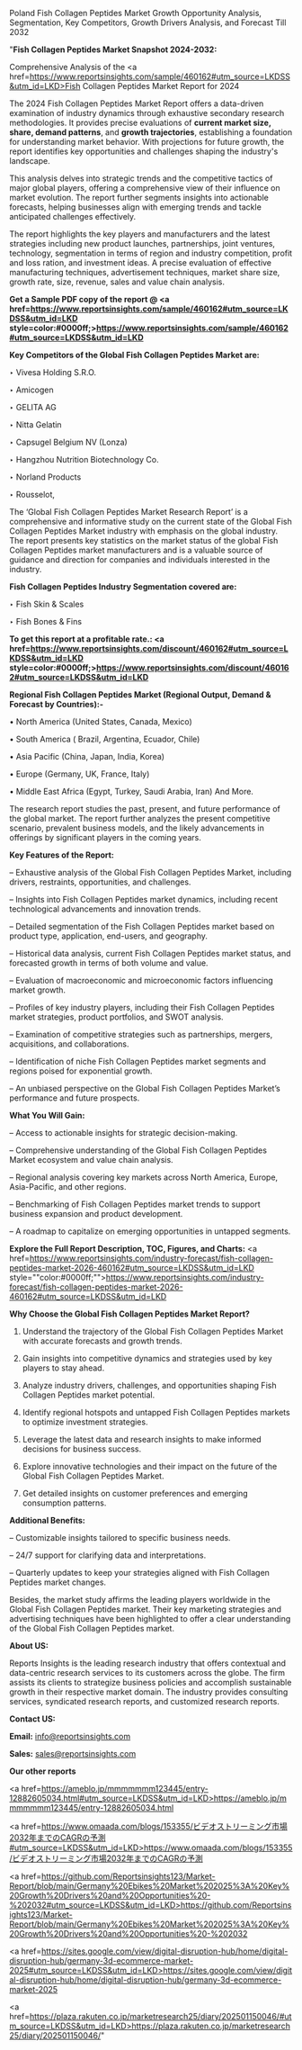 Poland Fish Collagen Peptides Market Growth Opportunity Analysis, Segmentation, Key Competitors, Growth Drivers Analysis, and Forecast Till 2032

"<strong>Fish Collagen Peptides Market Snapshot 2024-2032:</strong>

Comprehensive Analysis of the <a href=https://www.reportsinsights.com/sample/460162#utm_source=LKDSS&utm_id=LKD>Fish Collagen Peptides Market</a> Report for 2024

The 2024 Fish Collagen Peptides Market Report offers a data-driven examination of industry dynamics through exhaustive secondary research methodologies. It provides precise evaluations of <strong>current market size, share, demand patterns</strong>, and <strong>growth trajectories</strong>, establishing a foundation for understanding market behavior. With projections for future growth, the report identifies key opportunities and challenges shaping the industry's landscape.

This analysis delves into strategic trends and the competitive tactics of major global players, offering a comprehensive view of their influence on market evolution. The report further segments insights into actionable forecasts, helping businesses align with emerging trends and tackle anticipated challenges effectively.

The report highlights the key players and manufacturers and the latest strategies including new product launches, partnerships, joint ventures, technology, segmentation in terms of region and industry competition, profit and loss ration, and investment ideas. A precise evaluation of effective manufacturing techniques, advertisement techniques, market share size, growth rate, size, revenue, sales and value chain analysis.

<strong>Get a Sample PDF copy of the report @ <a href=https://www.reportsinsights.com/sample/460162#utm_source=LKDSS&utm_id=LKD style=color:#0000ff;>https://www.reportsinsights.com/sample/460162#utm_source=LKDSS&utm_id=LKD</a></strong>

<strong>Key Competitors of the Global Fish Collagen Peptides Market are:</strong>

‣ Vivesa Holding S.R.O.

‣ Amicogen

‣ GELITA AG

‣ Nitta Gelatin

‣ Capsugel Belgium NV (Lonza)

‣ Hangzhou Nutrition Biotechnology Co.

‣ Norland Products

‣ Rousselot,

The ‘Global Fish Collagen Peptides Market Research Report’ is a comprehensive and informative study on the current state of the Global Fish Collagen Peptides Market industry with emphasis on the global industry. The report presents key statistics on the market status of the global Fish Collagen Peptides market manufacturers and is a valuable source of guidance and direction for companies and individuals interested in the industry.

<strong>Fish Collagen Peptides Industry Segmentation covered are:</strong>

‣ Fish Skin & Scales

‣ Fish Bones & Fins

<strong>To get this report at a profitable rate.: <a href=https://www.reportsinsights.com/discount/460162#utm_source=LKDSS&utm_id=LKD style=color:#0000ff;>https://www.reportsinsights.com/discount/460162#utm_source=LKDSS&utm_id=LKD</a></strong>

<strong>Regional Fish Collagen Peptides Market (Regional Output, Demand &amp; Forecast by Countries):-</strong>

• North America (United States, Canada, Mexico)

• South America ( Brazil, Argentina, Ecuador, Chile)

• Asia Pacific (China, Japan, India, Korea)

• Europe (Germany, UK, France, Italy)

• Middle East Africa (Egypt, Turkey, Saudi Arabia, Iran) And More.

The research report studies the past, present, and future performance of the global market. The report further analyzes the present competitive scenario, prevalent business models, and the likely advancements in offerings by significant players in the coming years.

<strong>Key Features of the Report:</strong>

– Exhaustive analysis of the Global Fish Collagen Peptides Market, including drivers, restraints, opportunities, and challenges.

– Insights into Fish Collagen Peptides market dynamics, including recent technological advancements and innovation trends.

– Detailed segmentation of the Fish Collagen Peptides market based on product type, application, end-users, and geography.

– Historical data analysis, current Fish Collagen Peptides market status, and forecasted growth in terms of both volume and value.

– Evaluation of macroeconomic and microeconomic factors influencing market growth.

– Profiles of key industry players, including their Fish Collagen Peptides market strategies, product portfolios, and SWOT analysis.

– Examination of competitive strategies such as partnerships, mergers, acquisitions, and collaborations.

– Identification of niche Fish Collagen Peptides market segments and regions poised for exponential growth.

– An unbiased perspective on the Global Fish Collagen Peptides Market’s performance and future prospects.

<strong>What You Will Gain:</strong>

– Access to actionable insights for strategic decision-making.

– Comprehensive understanding of the Global Fish Collagen Peptides Market ecosystem and value chain analysis.

– Regional analysis covering key markets across North America, Europe, Asia-Pacific, and other regions.

– Benchmarking of Fish Collagen Peptides market trends to support business expansion and product development.

– A roadmap to capitalize on emerging opportunities in untapped segments.

<strong>Explore the Full Report Description, TOC, Figures, and Charts:</strong>
<a href=https://www.reportsinsights.com/industry-forecast/fish-collagen-peptides-market-2026-460162#utm_source=LKDSS&utm_id=LKD style=""color:#0000ff;"">https://www.reportsinsights.com/industry-forecast/fish-collagen-peptides-market-2026-460162#utm_source=LKDSS&utm_id=LKD</a>

<strong>Why Choose the Global Fish Collagen Peptides Market Report?</strong>

1. Understand the trajectory of the Global Fish Collagen Peptides Market with accurate forecasts and growth trends.

2. Gain insights into competitive dynamics and strategies used by key players to stay ahead.

3. Analyze industry drivers, challenges, and opportunities shaping Fish Collagen Peptides market potential.

4. Identify regional hotspots and untapped Fish Collagen Peptides markets to optimize investment strategies.

5. Leverage the latest data and research insights to make informed decisions for business success.

6. Explore innovative technologies and their impact on the future of the Global Fish Collagen Peptides Market.

7. Get detailed insights on customer preferences and emerging consumption patterns.

<strong>Additional Benefits:</strong>

– Customizable insights tailored to specific business needs.

– 24/7 support for clarifying data and interpretations.

– Quarterly updates to keep your strategies aligned with Fish Collagen Peptides market changes.

Besides, the market study affirms the leading players worldwide in the Global Fish Collagen Peptides market. Their key marketing strategies and advertising techniques have been highlighted to offer a clear understanding of the Global Fish Collagen Peptides market.

<strong><strong>About US</strong>:</strong>

Reports Insights is the leading research industry that offers contextual and data-centric research services to its customers across the globe. The firm assists its clients to strategize business policies and accomplish sustainable growth in their respective market domain. The industry provides consulting services, syndicated research reports, and customized research reports.

<strong>Contact US:</strong>

<p class=><b>Email:</b> <a href=mailto:info@reportsinsights.com>info@reportsinsights.com</a></p>
<p class=><b>Sales:</b> <a href=mailto:sales@reportsinsights.com>sales@reportsinsights.com</a></p>

<strong>Our other reports</strong>

<a href=https://ameblo.jp/mmmmmmm123445/entry-12882605034.html#utm_source=LKDSS&utm_id=LKD>https://ameblo.jp/mmmmmmm123445/entry-12882605034.html</a>

<a href=https://www.omaada.com/blogs/153355/ビデオストリーミング市場2032年までのCAGRの予測#utm_source=LKDSS&utm_id=LKD>https://www.omaada.com/blogs/153355/ビデオストリーミング市場2032年までのCAGRの予測</a>

<a href=https://github.com/Reportsinsights123/Market-Report/blob/main/Germany%20Ebikes%20Market%202025%3A%20Key%20Growth%20Drivers%20and%20Opportunities%20-%202032#utm_source=LKDSS&utm_id=LKD>https://github.com/Reportsinsights123/Market-Report/blob/main/Germany%20Ebikes%20Market%202025%3A%20Key%20Growth%20Drivers%20and%20Opportunities%20-%202032</a>

<a href=https://sites.google.com/view/digital-disruption-hub/home/digital-disruption-hub/germany-3d-ecommerce-market-2025#utm_source=LKDSS&utm_id=LKD>https://sites.google.com/view/digital-disruption-hub/home/digital-disruption-hub/germany-3d-ecommerce-market-2025</a>

<a href=https://plaza.rakuten.co.jp/marketresearch25/diary/202501150046/#utm_source=LKDSS&utm_id=LKD>https://plaza.rakuten.co.jp/marketresearch25/diary/202501150046/</a>"
